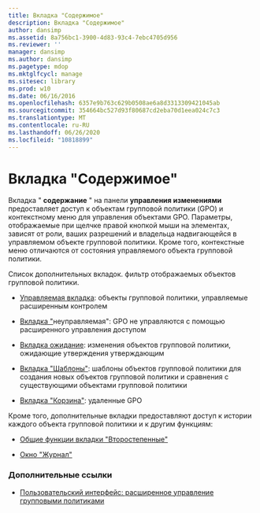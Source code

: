 ```yaml
---
title: Вкладка "Содержимое"
description: Вкладка "Содержимое"
author: dansimp
ms.assetid: 8a756bc1-3900-4d83-93c4-7ebc4705d956
ms.reviewer: ''
manager: dansimp
ms.author: dansimp
ms.pagetype: mdop
ms.mktglfcycl: manage
ms.sitesec: library
ms.prod: w10
ms.date: 06/16/2016
ms.openlocfilehash: 6357e9b763c629b0508ae6a8d3313309421045ab
ms.sourcegitcommit: 354664bc527d93f80687cd2eba70d1eea024c7c3
ms.translationtype: MT
ms.contentlocale: ru-RU
ms.lasthandoff: 06/26/2020
ms.locfileid: "10818899"
---
```

# Вкладка "Содержимое"


Вкладка " **содержание** " на панели **управления изменениями** предоставляет доступ к объектам групповой политики (GPO) и контекстному меню для управления объектами GPO. Параметры, отображаемые при щелчке правой кнопкой мыши на элементах, зависят от роли, ваших разрешений и владельца надвигающейся в управляемом объекте групповой политики. Кроме того, контекстные меню отличаются от состояния управляемого объекта групповой политики.

Список дополнительных вкладок. фильтр отображаемых объектов групповой политики.

-   [Управляемая вкладка](controlled-tab.md): объекты групповой политики, управляемые расширенным контролем

-   [Вкладка "](uncontrolled-tab.md)неуправляемая": GPO не управляются с помощью расширенного управления доступом

-   [Вкладка ожидание](pending-tab.md): изменения объектов групповой политики, ожидающие утверждения утверждающим

-   [Вкладка "Шаблоны"](templates-tab.md): шаблоны объектов групповой политики для создания новых объектов групповой политики и сравнения с существующими объектами групповой политики

-   [Вкладка "Корзина"](recycle-bin-tab.md): удаленные GPO

Кроме того, дополнительные вкладки предоставляют доступ к истории каждого объекта групповой политики и к другим функциям:

-   [Общие функции вкладки "Второстепенные"](common-secondary-tab-features.md)

-   [Окно "Журнал"](history-window.md)

### Дополнительные ссылки

-   [Пользовательский интерфейс: расширенное управление групповыми политиками](user-interface-advanced-group-policy-management.md)

 

 





